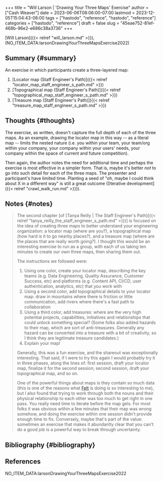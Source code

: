 +++
title = "Will Larson | 'Drawing Your Three Maps' Exercise"
author = ["Cash Weaver"]
date = 2023-06-06T08:06:00-07:00
lastmod = 2023-12-05T15:04:43-08:00
tags = ["hastodo", "reference", "hastodo", "reference"]
categories = ["hastodo", "reference"]
draft = false
slug = "45eae752-81ef-468b-96e2-e686c38a3736"
+++

[Will Larson]({{< relref "will_larson.md" >}}), (NO_ITEM_DATA:larsonDrawingYourThreeMapsExercise2022)


## Summary {#summary}

An exercise in which participants create a three-layered map:

1.  [Locator map (Staff Engineer's Path)]({{< relref "locator_map_staff_engineer_s_path.md" >}})
2.  [Topographical map (Staff Engineer's Path)]({{< relref "topographical_map_staff_engineer_s_path.md" >}})
3.  [Treasure map (Staff Engineer's Path)]({{< relref "treasure_map_staff_engineer_s_path.md" >}})


## Thoughts {#thoughts}

The exercise, as written, doesn't capture the full depth of each of the three maps. As an example, drawing the locator map in this way -- as a literal map -- limits the nested nature (i.e. you within your team, your team/org within your company, your company within your users' needs, your company within the space of current and future competition).

Then again, the author notes the need for additional time and perhaps the exercise is most effective in a simpler form. That is, maybe it's better _not_ to go into such detail for each of the three maps. The presenter and participant's have limited time. Planting a seed of "oh, maybe I could think about X in a different way" is still a great outcome ([Iterative development]({{< relref "crawl_walk_run.md" >}})).


## Notes {#notes}

> The second chapter [of [Tanya Reilly | The Staff Engineer's Path]({{< relref "tanya_reilly_the_staff_engineer_s_path.md" >}})] is focused on the idea of creating three maps to better understand your engineering organization: a locator map (where are you?), a topographical map (how hard is it to go nearby places?), and a treasure map (where are the places that are really worth going?). I thought this would be an interesting exercise to run as a group, with each of us taking ten minutes to create our own three maps, then sharing them out.
>
> The instructions we followed were:
>
> 1.  Using one color, create your locator map, describing the key teams (e.g. Data Engineering, Quality Assurance, Customer Success, etc) and platforms (e.g. Content API, CI/CD, user authentication, analytics, etc) that you work with
> 2.  Using a second color, add topographical details to your locator map: draw in mountains where there is friction or little communication, add rivers where there's a fast path to collaboration
> 3.  Using a third color, add treasures: where are the very high potential projects, capabilities, initiatives and relationships that could unlock something special? (Some folks also added hazards to their map, which are sort of anti-treasures. Generally any hazard can be converted into a treasure with a bit of creativity, so I think they are legitimate treasure candidates.)
> 4.  Explain your map!
>
> Generally, this was a fun exercise, and the shareout was exceptionally interesting. That said, if I were to try this again I would probably try it in three phases, along the lines of: first session, draft your locator map, finalize it for the second session; second session, draft your topographical map, and so on.
>
> One of the powerful things about maps is they contain so much data (this is one of the reasons what [Felt](https://felt.com/) is doing is so interesting to me), but I also found that trying to work through both the nouns and their physical relationship to each other was too much to get right in one pass. You really need time to iterate before the map gels. For most folks it was obvious within a few minutes that their map was wrong somehow, and doing the exercise within one session didn't provide enough time to fix. Conversely, maybe that's part of the value: sometimes an exercise that makes it abundantly clear that you can't do a good job is a powerful way to break through uncertainty.


## Bibliography {#bibliography}

## References

<style>.csl-entry{text-indent: -1.5em; margin-left: 1.5em;}</style><div class="csl-bib-body">
  <div class="csl-entry">NO_ITEM_DATA:larsonDrawingYourThreeMapsExercise2022</div>
</div>
